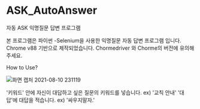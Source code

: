 # ASK_AutoAnswer
자동 ASK 익명질문 답변 프로그램

본 프로그램은 파이썬 -Selenium을 사용한 익명질문 자동 답변 프로그램 입니다.
Chrome v88 기반으로 제작되었습니다. Chormedriver 와 Chorme의 버전에 유의해주세요.

How to Use?

![화면 캡처 2021-08-10 231119](https://user-images.githubusercontent.com/79182893/128882372-a9caff13-03ea-4214-8f7a-c7c8b91cbc46.png)

'키워드' 안에 자신이 대답하고 싶은 질문의 키워드를 넣습니다. ex) '교칙 안내'
'대답'에 대답을 적습니다. ex) '싸우지말자.'

